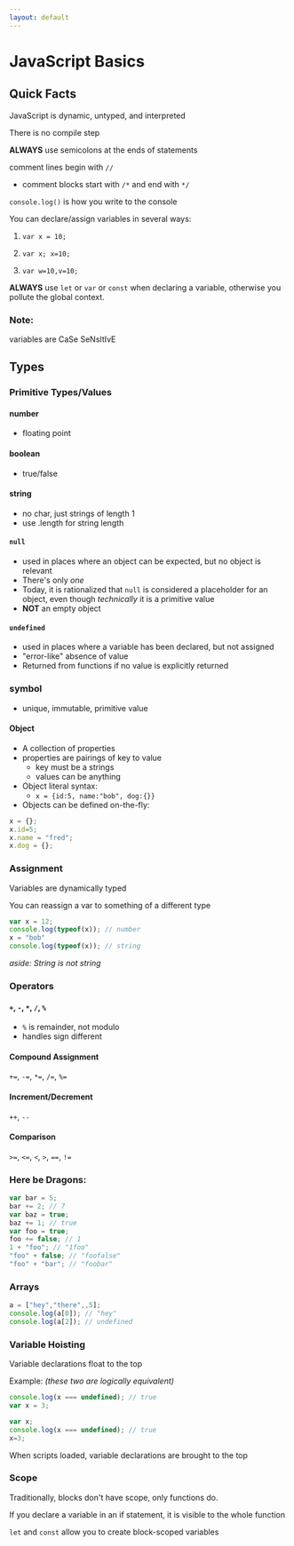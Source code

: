 ```yaml
---
layout: default
---
```


# JavaScript Basics


## Quick Facts

JavaScript is dynamic, untyped, and interpreted

There is no compile step

**ALWAYS** use semicolons at the ends of statements

comment lines begin with `//`
  - comment blocks start with `/*` and end with `*/`


`console.log()` is how you write to the console


You can declare/assign variables in several ways:
  1. `var x = 10;`

  2. `var x; x=10;`

  3. `var w=10,v=10;`

 **ALWAYS** use `let` or `var` or `const` when declaring a variable,
 otherwise you pollute the global context.

### Note:
 variables are CaSe SeNsItIvE


## Types


### Primitive Types/Values
#### number
+ floating point


#### boolean
+ true/false


#### string
+ no char, just strings of length 1
+ use .length for string length


#### `null`
+ used in places where an object can be expected, but no object is relevant
+ There's only *one*
+ Today, it is rationalized that `null` is considered a placeholder for an
object, even though *technically* it is a primitive value
+ **NOT** an empty object


#### `undefined`
+ used in places where a variable has been declared, but not assigned
+ "error-like" absence of value
+ Returned from functions if no value is explicitly returned


### symbol
+ unique, immutable, primitive value


#### Object
+ A collection of properties
+ properties are pairings of key to value
    * key must be a strings
    * values can be anything
+ Object literal syntax:
    * `x = {id:5, name:"bob", dog:{}}`
+ Objects can be defined on-the-fly:

```javascript
x = {};
x.id=5;
x.name = "fred";
x.dog = {};
```


### Assignment

Variables are dynamically typed


You can reassign a var to something of a different type

```javascript
var x = 12;
console.log(typeof(x)); // number
x = "bob"
console.log(typeof(x)); // string
```
*aside: String is not string*


### Operators

#### `+`, `-`, `*`, `/`, `%`
+ `%` is remainder, not modulo
+ handles sign different

#### Compound Assignment
 `+=`, `-=`, `*=`, `/=`, `%=`


#### Increment/Decrement
`++`, `--`


#### Comparison
`>=`, `<=`, `<`, `>`, `==`, `!=`


### Here be Dragons:
```javascript
var bar = 5;
bar += 2; // 7
var baz = true;
baz += 1; // true
var foo = true;
foo += false; // 1
1 + "foo"; // "1foo"
"foo" + false; // "foofalse"
"foo" + "bar"; // "foobar"
```


### Arrays

```javascript
a = ["hey","there",,5];
console.log(a[0]); // "hey"
console.log(a[2]); // undefined
```


### Variable Hoisting
Variable declarations float to the top

Example: *(these two are logically equivalent)*
```javascript
console.log(x === undefined); // true
var x = 3;
```

```javascript
var x;
console.log(x === undefined); // true
x=3;
```

When scripts loaded, variable declarations are brought to the top


### Scope


Traditionally, blocks don't have scope, only functions do.

If you declare a variable in an if statement, it is visible to the whole function

`let` and `const` allow you to create block-scoped variables
